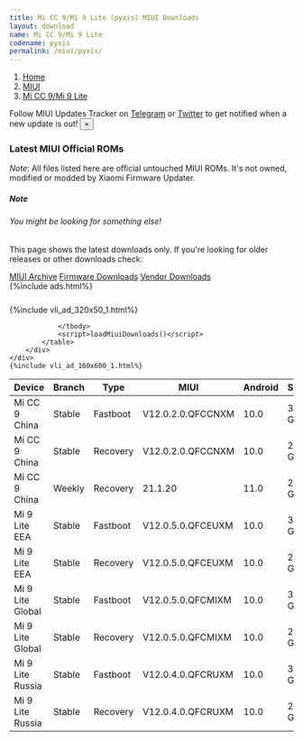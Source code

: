 ```yaml
---
title: Mi CC 9/Mi 9 Lite (pyxis) MIUI Downloads
layout: download
name: Mi CC 9/Mi 9 Lite
codename: pyxis
permalink: /miui/pyxis/
---
```

<nav aria-label="breadcrumb">
    <ol class="breadcrumb">
        <li class="breadcrumb-item"><a href="/">Home</a></li>
        <li class="breadcrumb-item"><a href="/miui/">MIUI</a></li>
        <li class="breadcrumb-item active" aria-current="page"><a href="/miui/pyxis/">Mi CC 9/Mi 9 Lite</a></li>
    </ol>
</nav>
<div class="alert alert-primary alert-dismissible fade show" role="alert">
    Follow MIUI Updates Tracker on <a href="https://t.me/MIUIUpdatesTracker" class="alert-link">Telegram</a>
     or <a href="https://twitter.com/MiFwUpdater" class="alert-link">Twitter</a> to get notified when a new update is out!
    <button type="button" class="close" data-dismiss="alert" aria-label="Close">
        <span aria-hidden="true">&times;</span>
    </button>
</div>

### Latest MIUI Official ROMs
*Note*: All files listed here are official untouched MIUI ROMs. It's not owned, modified or modded by Xiaomi Firmware Updater.
<div class="card">
  <div class="card-body">
    <h5 class="card-title">Note</h5>
    <h6 class="card-subtitle mb-2 text-muted">You might be looking for something else!</h6>
    <p class="card-text">This page shows the latest downloads only.
     If you're looking for older releases or other downloads check:</p>
    <a href="/archive/miui/pyxis/" class="card-link">MIUI Archive</a>
    <a href="/firmware/pyxis/" class="card-link">Firmware Downloads</a>
    <a href="/vendor/pyxis/" class="card-link">Vendor Downloads</a>
  </div>
</div>
{%include ads.html%}
<div class="row justify-content-center">
    <div class="col-10">
        <div class="table-responsive-md" style="margin-top: 25px;">
            {%include vli_ad_320x50_1.html%}
            <table id="miui" class="display dt-responsive nowrap compact table table-striped table-hover table-sm">
                <thead class="thead-dark">
                    <tr>
                        <th data-ref="device">Device</th>
                        <th data-ref="branch">Branch</th>
                        <th data-ref="type">Type</th>
                        <th data-ref="miui">MIUI</th>
                        <th data-ref="android">Android</th>
                        <th data-ref="size">Size</th>
                        <th data-ref="size">Date</th>
                        <th data-ref="link">Link</th>
                    </tr>
                </thead>
                <tbody>
                <tr><td>Mi CC 9 China</td><td>Stable</td><td>Fastboot</td><td>V12.0.2.0.QFCCNXM</td><td>10.0</td><td>3.6 GB</td><td>2020-08-16</td><td><a href="/miui/pyxis/stable/V12.0.2.0.QFCCNXM/">Download</a></td></tr>
<tr><td>Mi CC 9 China</td><td>Stable</td><td>Recovery</td><td>V12.0.2.0.QFCCNXM</td><td>10.0</td><td>2.7 GB</td><td>2020-08-21</td><td><a href="/miui/pyxis/stable/V12.0.2.0.QFCCNXM/">Download</a></td></tr>
<tr><td>Mi CC 9 China</td><td>Weekly</td><td>Recovery</td><td>21.1.20</td><td>11.0</td><td>2.5 GB</td><td>2021-01-21</td><td><a href="/miui/pyxis/weekly/21.1.20/">Download</a></td></tr>
<tr><td>Mi 9 Lite EEA</td><td>Stable</td><td>Fastboot</td><td>V12.0.5.0.QFCEUXM</td><td>10.0</td><td>3.2 GB</td><td>2020-12-09</td><td><a href="/miui/pyxis/stable/V12.0.5.0.QFCEUXM/">Download</a></td></tr>
<tr><td>Mi 9 Lite EEA</td><td>Stable</td><td>Recovery</td><td>V12.0.5.0.QFCEUXM</td><td>10.0</td><td>2.6 GB</td><td>2020-12-23</td><td><a href="/miui/pyxis/stable/V12.0.5.0.QFCEUXM/">Download</a></td></tr>
<tr><td>Mi 9 Lite Global</td><td>Stable</td><td>Fastboot</td><td>V12.0.5.0.QFCMIXM</td><td>10.0</td><td>3.2 GB</td><td>2020-12-09</td><td><a href="/miui/pyxis/stable/V12.0.5.0.QFCMIXM/">Download</a></td></tr>
<tr><td>Mi 9 Lite Global</td><td>Stable</td><td>Recovery</td><td>V12.0.5.0.QFCMIXM</td><td>10.0</td><td>2.6 GB</td><td>2020-12-21</td><td><a href="/miui/pyxis/stable/V12.0.5.0.QFCMIXM/">Download</a></td></tr>
<tr><td>Mi 9 Lite Russia</td><td>Stable</td><td>Fastboot</td><td>V12.0.4.0.QFCRUXM</td><td>10.0</td><td>3.2 GB</td><td>2020-12-09</td><td><a href="/miui/pyxis/stable/V12.0.4.0.QFCRUXM/">Download</a></td></tr>
<tr><td>Mi 9 Lite Russia</td><td>Stable</td><td>Recovery</td><td>V12.0.4.0.QFCRUXM</td><td>10.0</td><td>2.6 GB</td><td>2020-12-23</td><td><a href="/miui/pyxis/stable/V12.0.4.0.QFCRUXM/">Download</a></td></tr>

                </tbody>
                <script>loadMiuiDownloads()</script>
            </table>
        </div>
    </div>
    {%include vli_ad_160x600_1.html%}
</div>
